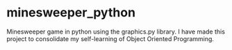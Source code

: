 # minesweeper_python
Minesweeper game in python using the graphics.py library.
I have made this project to consolidate my self-learning of Object Oriented Programming.
